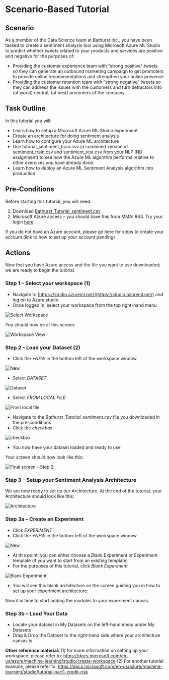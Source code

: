# **Scenario-Based Tutorial**

## **Scenario**
As a member of the Data Science team at Bathurst Inc., you have been tasked to create a sentiment analysis tool using Microsoft Azure ML Studio to predict whether tweets related to your products and services are positive and negative for the purposes of:

* Providing the customer experience team with “strong positive” tweets so they can generate an outbound marketing campaign to get promoters to provide online recommendations and strengthen your online presence
* Providing the customer retention team with “strong negative” tweets so they can address the issues with the customers and turn detractors into (at worst) neutral, (at best) promoters of the company

## **Task Outline**

In this tutorial you will:
* Learn how to setup a Microsoft Azure ML Studio experiment
* Create an architecture for doing sentiment analysis
* Learn how to configure your Azure ML architecture
* Use tutorial_sentiment_train.csv (a combined version of sentiment_train.csv and sentiment_test.csv from your NLP IND assignment) to see how the Azure ML algorithm performs relative to other exercises you have already done.
* Learn how to deploy an Azure ML Sentiment Analysis algorithm into production

## **Pre-Conditions**

Before starting this tutorial, you will need:
1. Download [Bathurst_Tutorial_sentiment.csv](https://github.com/cShellinc/AzureMLTutorial_SentimentAnalysis) 
2. Microsoft Azure access – you should have this from MMAI 863.  Try your login [here](https://studio.azureml.net/).  

If you do not have an Azure account, please go here for steps to create your account (link to how to set up your account pending)

## **Actions**

Now that you have Azure access and the file you want to use downloaded; we are ready to begin the tutorial.

### **Step 1 – Select your workspace** (1)
* Navigate to [https://studio.azureml.net/](https://studio.azureml.net/) and log on to Azure studio 
* Once logged in, select your workspace from the top right-hand menu

![Select Workspace](https://user-images.githubusercontent.com/55206834/86645925-d3634580-bfac-11ea-8d43-255b5d41f7ce.png)

You should now be at this screen:

![Workspace View](https://user-images.githubusercontent.com/55206834/86646031-e7a74280-bfac-11ea-9b6d-1d40106c95af.png)

### **Step 2 – Load your Dataset** (2)

* Click the _+NEW_ in the bottom left of the workspace window

![New](https://user-images.githubusercontent.com/55206834/86649646-f0e5de80-bfaf-11ea-8ed6-0a8636ed4353.png)

* Select _DATASET_

![Dataset](https://user-images.githubusercontent.com/55206834/86649527-d7449700-bfaf-11ea-80a6-d768a5475156.png)

* Select _FROM LOCAL FILE_

![From local file](https://user-images.githubusercontent.com/55206834/86649592-e62b4980-bfaf-11ea-80be-0f3bde1a6add.png)

* Navigate to the _Bathurst_Tutorial_sentiment.csv_ file you downloaded in the pre-conditions
* Click the _checkbox_

![checkbox](https://user-images.githubusercontent.com/55206834/86649478-cb58d500-bfaf-11ea-8042-90d48261a91d.png)

* You now have your dataset loaded and ready to use

Your screen should now look like this:

![Final screen - Step 2](https://user-images.githubusercontent.com/55206834/86649703-fcd1a080-bfaf-11ea-9375-87f612ae98f5.png)

### **Step 3 – Setup your Sentiment Analysis Architecture**

We are now ready to set up our Architecture. At the end of the tutorial, your Architecture should look like this:

![Architecture](https://user-images.githubusercontent.com/55206834/86651775-d01e8880-bfb1-11ea-85cb-810bc285cf18.png)

### **Step 3a – Create an Experiment**

* Click _EXPERIMENT_
* Click the _+NEW_ in the bottom left of the workspace window

![New](https://user-images.githubusercontent.com/55206834/86652133-21c71300-bfb2-11ea-8685-e0b2c743a750.png)

* At this point, you can either choose a Blank Experiment or Experiment template (if you want to start from an existing template)
* For the purposes of this tutorial, click _Blank Experiment_

![Blank Experiment](https://user-images.githubusercontent.com/55206834/86652060-11169d00-bfb2-11ea-96ab-632889a31b28.png)

* You will see this blank architecture on the screen guiding you in how to set up your experiment architecture:



Now it is time to start adding the modules to your experiment canvas.

### **Step 3b – Load Your Data**

* Locate your dataset in My Datasets on the left-hand menu under My Datasets
* Drag & Drop the Dataset to the right-hand side where your architecture canvas is



**Other reference material:**
(1) for more information on setting up your workspace, please refer to: https://docs.microsoft.com/en-us/azure/machine-learning/studio/create-workspace
(2) For another tutorial example, please refer to: https://docs.microsoft.com/en-us/azure/machine-learning/studio/tutorial-part1-credit-risk
